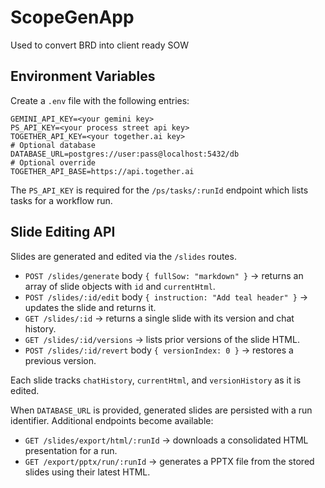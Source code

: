 # ScopeGenApp
Used to convert BRD into client ready SOW 

## Environment Variables

Create a `.env` file with the following entries:

```
GEMINI_API_KEY=<your gemini key>
PS_API_KEY=<your process street api key>
TOGETHER_API_KEY=<your together.ai key>
# Optional database
DATABASE_URL=postgres://user:pass@localhost:5432/db
# Optional override
TOGETHER_API_BASE=https://api.together.ai
```

The `PS_API_KEY` is required for the `/ps/tasks/:runId` endpoint which lists tasks for a workflow run.

## Slide Editing API

Slides are generated and edited via the `/slides` routes.

* `POST /slides/generate` body `{ fullSow: "markdown" }` → returns an array of slide objects with `id` and `currentHtml`.
* `POST /slides/:id/edit` body `{ instruction: "Add teal header" }` → updates the slide and returns it.
* `GET /slides/:id` → returns a single slide with its version and chat history.
* `GET /slides/:id/versions` → lists prior versions of the slide HTML.
* `POST /slides/:id/revert` body `{ versionIndex: 0 }` → restores a previous version.

Each slide tracks `chatHistory`, `currentHtml`, and `versionHistory` as it is edited.

When `DATABASE_URL` is provided, generated slides are persisted with a run identifier. Additional endpoints become available:

* `GET /slides/export/html/:runId` → downloads a consolidated HTML presentation for a run.
* `GET /export/pptx/run/:runId` → generates a PPTX file from the stored slides using their latest HTML.
